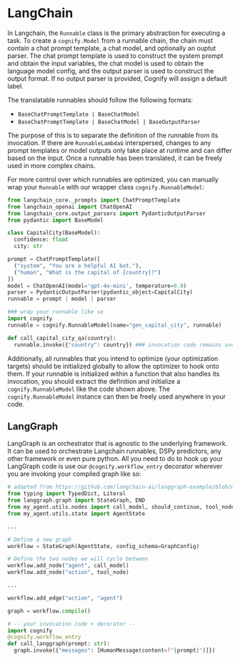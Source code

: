 # LangChain

In Langchain, the `Runnable` class is the primary abstraction for executing a task. To create a `cognify.Model` from a runnable chain, the chain must contain a chat prompt template, a chat model, and optionally an ouptut parser. The chat prompt template is used to construct the system prompt and obtain the input variables, the chat model is used to obtain the language model config, and the output parser is used to construct the output format. If no output parser is provided, Cognify will assign a default label. 

The translatable runnables should follow the following formats:
- `BaseChatPromptTemplate | BaseChatModel`
- `BaseChatPromptTemplate | BaseChatModel | BaseOutputParser`

The purpose of this is to separate the definition of the runnable from its invocation. If there are `RunnableLambda`s interspersed, changes to any prompt templates or model outputs only take place at runtime and can differ based on the input. Once a runnable has been translated, it can be freely used in more complex chains. 

For more control over which runnables are optimized, you can manually wrap your `Runnable` with our wrapper class `cognify.RunnableModel`:
```python
from langchain_core._prompts import ChatPromptTemplate
from langchain_openai import ChatOpenAI
from langchain_core.output_parsers import PydanticOutputParser
from pydantic import BaseModel

class CapitalCity(BaseModel):
  confidence: float
  city: str

prompt = ChatPromptTemplate([
  ("system", "You are a helpful AI bot."),
  ("human", "What is the capital of {country}?")
])
model = ChatOpenAI(model='gpt-4o-mini', temperature=0.0)
parser = PydanticOutputParser(pydantic_object=CapitalCity)
runnable = prompt | model | parser

### wrap your runnable like so
import cognify
runnable = cognify.RunnableModel(name="gen_capital_city", runnable)

def call_capital_city_qa(country):
  runnable.invoke({"country": country}) ### invocation code remains unchanged
```

Additionally, all runnables that you intend to optimize (your optimization targets) should be initialized globally to allow the optimizer to hook onto them. If your runnable is initialized within a function that also handles its invocation, you should extract the definition and initialize a `cognify.RunnableModel` like the code shown above. The `cognify.RunnableModel` instance can then be freely used anywhere in your code.

## LangGraph

LangGraph is an orchestrator that is agnostic to the underlying framework. It can be used to orchestrate Langchain runnables, DSPy predictors, any other framework or even pure python. All you need to do to hook up your LangGraph code is use our `@cognify.workflow_entry` decorator wherever you are invoking your compiled graph like so: 

```python
# adapted from https://github.com/langchain-ai/langgraph-example/blob/main/my_agent/agent.py
from typing import TypedDict, Literal
from langgraph.graph import StateGraph, END
from my_agent.utils.nodes import call_model, should_continue, tool_node
from my_agent.utils.state import AgentState

...

# Define a new graph
workflow = StateGraph(AgentState, config_schema=GraphConfig)

# Define the two nodes we will cycle between
workflow.add_node("agent", call_model)
workflow.add_node("action", tool_node)

...

workflow.add_edge("action", "agent")

graph = workflow.compile()

# -- your invocation code + decorator --
import cognify
@cognify.workflow_entry
def call_langgraph(prompt: str):
  graph.invoke({"messages": [HumanMessage(content=f"{prompt}")]})
```